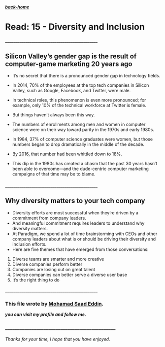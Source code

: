 
##### [back-home](https://mhd22.github.io/301-reading-notes/)

# Read: 15 - Diversity and Inclusion


#### _____________________________________________

## Silicon Valley’s gender gap is the result of computer-game marketing 20 years ago


* It’s no secret that there is a pronounced gender gap in technology fields.
* In 2014, 70% of the employees at the top tech companies in Silicon Valley, such as Google, Facebook, and Twitter, were male.
* In technical roles, this phenomenon is even more pronounced; for example, only 10% of the technical workforce at Twitter is female.

* But things haven’t always been this way.
* The numbers of enrollments among men and women in computer science were on their way toward parity in the 1970s and early 1980s.
* In 1984, 37% of computer science graduates were women, but those numbers began to drop dramatically in the middle of the decade.
* By 2016, that number had been whittled down to 18%.
* This dip in the 1980s has created a chasm that the past 30 years hasn’t been able to overcome—and the dude-centric computer marketing campaigns of that time may be to blame.

#### _____________________________________________

## Why diversity matters to your tech company

* Diversity efforts are most successful when they’re driven by a commitment from company leaders.
* And meaningful commitment requires leaders to understand why diversity matters.
* At Paradigm, we spend a lot of time brainstorming with CEOs and other company leaders about what is or should be driving their diversity and inclusion efforts.
* Here are five themes that have emerged from those conversations: 

1. Diverse teams are smarter and more creative 
2. Diverse companies perform better
3. Companies are losing out on great talent 
4. Diverse companies can better serve a diverse user base 
5. It’s the right thing to do 








#### _____________________________________________



### This file wrote by [Mohamad Saad Eddin](https://github.com/MHD22).
***you can visit my profile and follow me.***
### ______________________________________________


###### Thanks for your time, I hope that you have enjoyed.